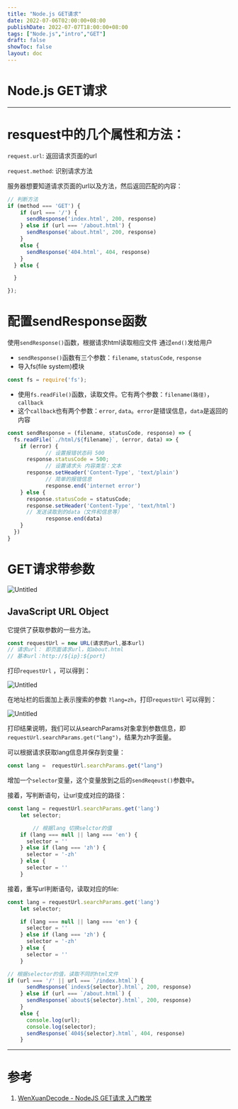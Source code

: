 ```yaml
---
title: "Node.js GET请求"
date: 2022-07-06T02:00:00+08:00
publishDate: 2022-07-07T18:00:00+08:00
tags: ["Node.js","intro","GET"]
draft: false
showToc: false
layout: doc
---
```

# Node.js GET请求
---

# resquest中的几个属性和方法：

`request.url`: 返回请求页面的url

`request.method`: 识别请求方法

服务器想要知道请求页面的url以及方法，然后返回匹配的内容：

```jsx
// 判断方法
if (method === 'GET') {
    if (url === '/') {
      sendResponse('index.html', 200, response)
    } else if (url === '/about.html') {
      sendResponse('about.html', 200, response)
    }
    else {
      sendResponse('404.html', 404, response)
    }
  } else {

  }

});
```

# 配置sendResponse函数

使用`sendResponse()`函数，根据请求html读取相应文件 通过`end()`发给用户

- `sendResponse()`函数有三个参数：`filename`, `statusCode`, `response`
- 导入fs(file system)模块

```jsx
const fs = require('fs');
```

- 使用`fs.readFile()`函数，读取文件。它有两个参数：`filename(路径)`，`callback`
- 这个`callback`也有两个参数：`error`, `data`。`error`是错误信息，`data`是返回的内容

```jsx
const sendResponse = (filename, statusCode, response) => {
  fs.readFile(`./html/${filename}`, (error, data) => {
    if (error) {
			// 设置报错状态码 500
      response.statusCode = 500;
			// 设置请求头 内容类型：文本
      response.setHeader('Content-Type', 'text/plain')
			// 简单的报错信息      
			response.end('internet error')
    } else {
      response.statusCode = statusCode;
      response.setHeader('Content-Type', 'text/html')
      // 发送读取到的data（文件和信息等）
			response.end(data)
    }
  })
}
```

# GET请求带参数

![Untitled](https://nic-gz-1308403500.file.myqcloud.com/posts/node-js-GET-intro-2022-07-06-02-22-07.png)

## JavaScript URL Object

它提供了获取参数的一些方法。

```jsx
const requestUrl = new URL(请求的url,基本url)
// 请求url： 即页面请求url，如about.html
// 基本url：http://${ip}:${port}
```

打印`requestUrl` ，可以得到：

![Untitled](https://nic-gz-1308403500.file.myqcloud.com/posts/node-js-GET-intro-2022-07-06-02-23-04.png)

在地址栏的后面加上表示搜索的参数 `?lang=zh`，打印`requestUrl` 可以得到：

![Untitled](https://nic-gz-1308403500.file.myqcloud.com/posts/node-js-GET-intro-2022-07-06-02-23-11.png)

打印结果说明，我们可以从searchParams对象拿到参数信息，即`requestUrl.searchParams.get("lang")`，结果为zh字面量。

可以根据请求获取lang信息并保存到变量：

```jsx
const lang =  requestUrl.searchParams.get("lang")
```

增加一个`selector`变量，这个变量放到之后的`sendReqeust()`参数中。

接着，写判断语句，让url变成对应的路径：

```jsx
const lang = requestUrl.searchParams.get('lang')
    let selector;

		// 根据lang 切换selctor的值
    if (lang === null || lang === 'en') {
      selector = ''
    } else if (lang === 'zh') {
      selector = '-zh'
    } else {
      selector = ''
    }
```

接着，重写url判断语句，读取对应的file:

```jsx
const lang = requestUrl.searchParams.get('lang')
    let selector;

    if (lang === null || lang === 'en') {
      selector = ''
    } else if (lang === 'zh') {
      selector = '-zh'
    } else {
      selector = ''
    }

// 根据selector的值，读取不同的html文件
if (url === '/' || url === `/index.html`) {
      sendResponse(`index${selector}.html`, 200, response)
    } else if (url === `/about.html`) {
      sendResponse(`about${selector}.html`, 200, response)
    }
    else {
      console.log(url);
      console.log(selector);
      sendResponse(`404${selector}.html`, 404, response)
    }
```
---
# 参考
1. [WenXuanDecode - NodeJS GET请求 入门教学](https://www.youtube.com/watch?v=gOPS_1jgaR4&list=PL50akgsaBZlF9DADkYuQZLQBDLHZHZ-9N&index=3)
